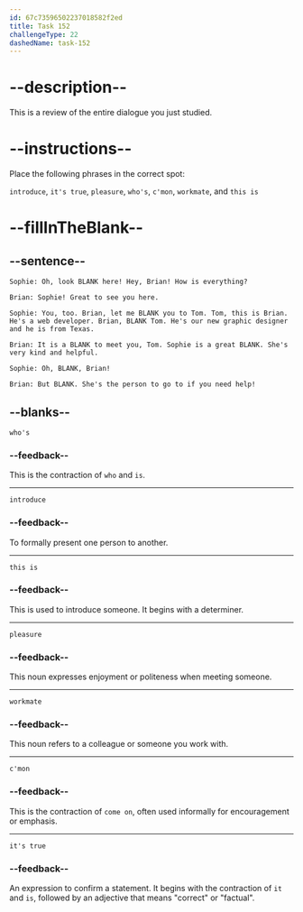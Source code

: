 ```yaml
---
id: 67c73596502237018582f2ed
title: Task 152
challengeType: 22
dashedName: task-152
---
```


<!-- REVIEW -->

# --description--

This is a review of the entire dialogue you just studied.

# --instructions--

Place the following phrases in the correct spot:

`introduce`, `it's true`, `pleasure`, `who's`, `c'mon`, `workmate`, and `this is`

# --fillInTheBlank--

## --sentence--

`Sophie: Oh, look BLANK here! Hey, Brian! How is everything?`

`Brian: Sophie! Great to see you here.`

`Sophie: You, too. Brian, let me BLANK you to Tom. Tom, this is Brian. He's a web developer. Brian, BLANK Tom. He's our new graphic designer and he is from Texas.`

`Brian: It is a BLANK to meet you, Tom. Sophie is a great BLANK. She's very kind and helpful.`

`Sophie: Oh, BLANK, Brian!`

`Brian: But BLANK. She's the person to go to if you need help!`

## --blanks--

`who's`

### --feedback--

This is the contraction of `who` and `is`.

---

`introduce`

### --feedback--

To formally present one person to another.

---

`this is`

### --feedback--

This is used to introduce someone. It begins with a determiner.

---

`pleasure`

### --feedback--

This noun expresses enjoyment or politeness when meeting someone.

---

`workmate`

### --feedback--

This noun refers to a colleague or someone you work with.

---

`c'mon`

### --feedback--

This is the contraction of `come on`, often used informally for encouragement or emphasis.

---

`it's true`

### --feedback--

An expression to confirm a statement. It begins with the contraction of `it` and `is`, followed by an adjective that means "correct" or "factual".
